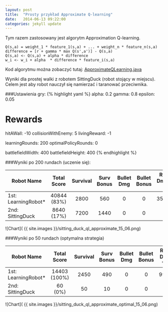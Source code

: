 ```yaml
---
layout: post
title:  "Prosty przykład Approximate Q-learning"
date:   2014-06-13 09:22:00
categories: jekyll update
---
```


Tym razem zastosowany jest algorytm Approximation Q-learning.


    Q(s,a) = weight_1 * feature_1(s,a) + ... + weight_n * feature_n(s,a)
    difference = [r + gamma * max Q(s',a')] - Q(s,a)
    Q(s,a) <- Q(s,a) + alpha * difference
    w_i <- w_i + alpha  * difference * feature_i(s,a)


Kod algorytmu można zobaczyć tutaj: [ApproximateQLearning.java](https://github.com/krris/QLearning-Robocode/blob/master/src/main/java/io/github/krris/qlearning/ApproximateQLearning.java)

Wyniki dla prostej walki z robotem SittingDuck (robot stojący w miejscu). Celem jest aby robot nauczył się namierzać i taranować przeciwnika.

###Ustawienia gry:
{% highlight yaml %}
alpha:      0.2
gamma:      0.8
epsilon:    0.05

# Rewards
hitAWall:           -10
collisionWithEnemy: 5
livingReward:       -1

learningRounds:      200
optimalPolicyRounds: 0

battlefieldWidth:   400
battlefieldHeight:  400
{% endhighlight %}

###Wyniki po 200 rundach (uczenie się):

|Robot Name|Total Score|Survival|Surv Bonus|Bullet Dmg|Bullet Bonus|Ram Dmg * 2|Ram Bonus|1sts|2nds|3rds|
|-|:-:|:-:|:-:|:-:|:-:|:-:|:-:|:-:|:-:|:-:|  
|1st: LearningRobot*   |40844 (83%) |2800    |560 |0   |0   |35837   |1648    |56  |144 |0   |
|2nd: SittingDuck |8640 (17%)  |7200    |1440    |0   |0   |0   |0   |144 |56  |0   |

![Chart]( {{ site.images }}/sitting_duck_ql_approximate_15_06.png)

###Wyniki po 50 rundach (optymalna strategia)

|Robot Name|Total Score|Survival|Surv Bonus|Bullet Dmg|Bullet Bonus|Ram Dmg * 2|Ram Bonus|1sts|2nds|3rds|
|-|:-:|:-:|:-:|:-:|:-:|:-:|:-:|:-:|:-:|:-:|  
|1st: LearningRobot*   |14403 (100%)    |2450    |490 |0   |0   |9994    |1469    |49  |1   |0   |
|2nd: SittingDuck |60 (0%) |50  |10  |0   |0   |0   |0   |1   |49  |0   |

![Chart]( {{ site.images }}/sitting_duck_ql_approximate_optimal_15_06.png)
